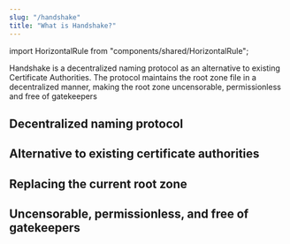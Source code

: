 ```yaml
---
slug: "/handshake"
title: "What is Handshake?"
---
```


<!-- Component Imports -->
import HorizontalRule from "components/shared/HorizontalRule";

<!-- Simplify this and explain in the headers below -->
Handshake is a decentralized naming protocol as an alternative to existing Certificate Authorities. The protocol maintains the root zone file in a decentralized manner, making the root zone uncensorable, permissionless and free of gatekeepers

<HorizontalRule borderWidth={2} />

## Decentralized naming protocol

<HorizontalRule />

## Alternative to existing certificate authorities

<HorizontalRule />

## Replacing the current root zone

<HorizontalRule />

## Uncensorable, permissionless, and free of gatekeepers

